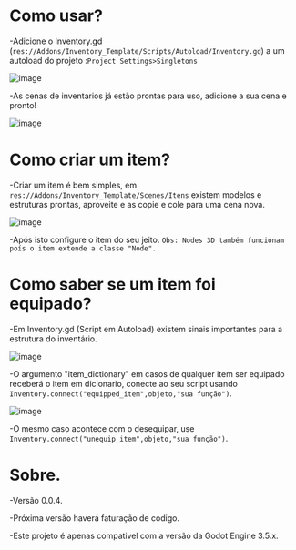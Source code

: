 
# Como usar?

  -Adicione o Inventory.gd (```res://Addons/Inventory_Template/Scripts/Autoload/Inventory.gd```) a um autoload
do projeto :```Project Settings>Singletons```

    
![image](https://github.com/BielyDev/Inventory_Template/assets/71566495/8f8114b9-1eae-4bf6-b498-31659103ce0e)


  -As cenas de inventarios já estão prontas para uso, adicione a sua cena e pronto!

  
![image](https://github.com/BielyDev/Inventory_Template/assets/71566495/0b3f04ff-eb52-404d-854b-33dac98c1491)


# Como criar um item?

 -Criar um item é bem simples, em ```res://Addons/Inventory_Template/Scenes/Itens``` existem modelos e 
estruturas prontas, aproveite e as copie e cole para uma cena nova.


![image](https://github.com/BielyDev/Inventory_Template/assets/71566495/6c7220a4-fcd3-4ca9-a3dc-e9a6ea054030)


 -Após isto configure o item do seu jeito.
```Obs: Nodes 3D também funcionam poís o item extende a classe "Node".```

# Como saber se um item foi equipado?

 -Em Inventory.gd (Script em Autoload) existem sinais importantes para a estrutura do inventário.


![image](https://github.com/BielyDev/Inventory_Template/assets/71566495/1fd61421-0291-4ca9-9e88-0e5e6790e242)


   -O argumento "item_dictionary" em casos de qualquer item ser equipado receberá o item em dicionario, conecte
  ao seu script usando ```Inventory.connect("equipped_item",objeto,"sua função")```.


![image](https://github.com/BielyDev/Inventory_Template/assets/71566495/473cb6c7-1e9b-46bf-9081-f05e7fb816f0)


  -O mesmo caso acontece com o desequipar, use ```Inventory.connect("unequip_item",objeto,"sua função")```.

# Sobre.

 -Versão 0.0.4.
  
 -Próxima versão haverá faturação de codigo.
  
 -Este projeto é apenas compativel com a versão da Godot Engine 3.5.x.
